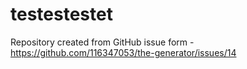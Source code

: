 # testestestet
Repository created from GitHub issue form - https://github.com/116347053/the-generator/issues/14
